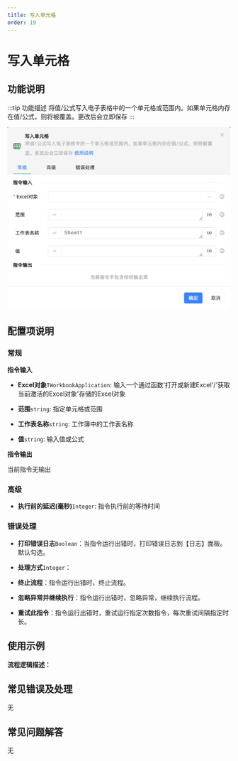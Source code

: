 ```yaml
---
title: 写入单元格
order: 19
---
```


# 写入单元格

## 功能说明

:::tip 功能描述
将值/公式写入电子表格中的一个单元格或范围内。如果单元格内存在值/公式，则将被覆盖。更改后会立即保存
:::

![写入单元格](../../../../assets/写入单元格_command.png)

## 配置项说明

### 常规

**指令输入**

- **Excel对象**`TWorkbookApplication`: 输入一个通过函数'打开或新建Excel'/'获取当前激活的Excel对象'存储的Excel对象

- **范围**`string`: 指定单元格或范围

- **工作表名称**`string`: 工作簿中的工作表名称

- **值**`string`: 输入值或公式


**指令输出**

当前指令无输出

### 高级

- **执行前的延迟(毫秒)**`Integer`: 指令执行前的等待时间

### 错误处理

- **打印错误日志**`Boolean`：当指令运行出错时，打印错误日志到【日志】面板。默认勾选。

- **处理方式**`Integer`：

 - **终止流程**：指令运行出错时，终止流程。

 - **忽略异常并继续执行**：指令运行出错时，忽略异常，继续执行流程。

 - **重试此指令**：指令运行出错时，重试运行指定次数指令，每次重试间隔指定时长。

## 使用示例

**流程逻辑描述：** 

## 常见错误及处理

无

## 常见问题解答

无

